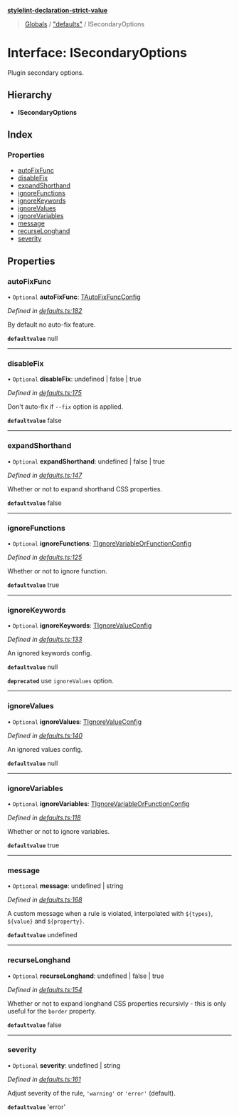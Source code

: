 **[stylelint-declaration-strict-value](../README.md)**

> [Globals](../README.md) / ["defaults"](../modules/_defaults_.md) / ISecondaryOptions

# Interface: ISecondaryOptions

Plugin secondary options.

## Hierarchy

* **ISecondaryOptions**

## Index

### Properties

* [autoFixFunc](_defaults_.isecondaryoptions.md#autofixfunc)
* [disableFix](_defaults_.isecondaryoptions.md#disablefix)
* [expandShorthand](_defaults_.isecondaryoptions.md#expandshorthand)
* [ignoreFunctions](_defaults_.isecondaryoptions.md#ignorefunctions)
* [ignoreKeywords](_defaults_.isecondaryoptions.md#ignorekeywords)
* [ignoreValues](_defaults_.isecondaryoptions.md#ignorevalues)
* [ignoreVariables](_defaults_.isecondaryoptions.md#ignorevariables)
* [message](_defaults_.isecondaryoptions.md#message)
* [recurseLonghand](_defaults_.isecondaryoptions.md#recurselonghand)
* [severity](_defaults_.isecondaryoptions.md#severity)

## Properties

### autoFixFunc

• `Optional` **autoFixFunc**: [TAutoFixFuncConfig](../modules/_defaults_.md#tautofixfuncconfig)

*Defined in [defaults.ts:182](https://github.com/AndyOGo/stylelint-declaration-strict-value/blob/46350e5/src/defaults.ts#L182)*

By default no auto-fix feature.

**`defaultvalue`** null

___

### disableFix

• `Optional` **disableFix**: undefined \| false \| true

*Defined in [defaults.ts:175](https://github.com/AndyOGo/stylelint-declaration-strict-value/blob/46350e5/src/defaults.ts#L175)*

Don't auto-fix if `--fix` option is applied.

**`defaultvalue`** false

___

### expandShorthand

• `Optional` **expandShorthand**: undefined \| false \| true

*Defined in [defaults.ts:147](https://github.com/AndyOGo/stylelint-declaration-strict-value/blob/46350e5/src/defaults.ts#L147)*

Whether or not to expand shorthand CSS properties.

**`defaultvalue`** false

___

### ignoreFunctions

• `Optional` **ignoreFunctions**: [TIgnoreVariableOrFunctionConfig](../modules/_defaults_.md#tignorevariableorfunctionconfig)

*Defined in [defaults.ts:125](https://github.com/AndyOGo/stylelint-declaration-strict-value/blob/46350e5/src/defaults.ts#L125)*

Whether or not to ignore function.

**`defaultvalue`** true

___

### ignoreKeywords

• `Optional` **ignoreKeywords**: [TIgnoreValueConfig](../modules/_defaults_.md#tignorevalueconfig)

*Defined in [defaults.ts:133](https://github.com/AndyOGo/stylelint-declaration-strict-value/blob/46350e5/src/defaults.ts#L133)*

An ignored keywords config.

**`defaultvalue`** null

**`deprecated`** use `ignoreValues` option.

___

### ignoreValues

• `Optional` **ignoreValues**: [TIgnoreValueConfig](../modules/_defaults_.md#tignorevalueconfig)

*Defined in [defaults.ts:140](https://github.com/AndyOGo/stylelint-declaration-strict-value/blob/46350e5/src/defaults.ts#L140)*

An ignored values config.

**`defaultvalue`** null

___

### ignoreVariables

• `Optional` **ignoreVariables**: [TIgnoreVariableOrFunctionConfig](../modules/_defaults_.md#tignorevariableorfunctionconfig)

*Defined in [defaults.ts:118](https://github.com/AndyOGo/stylelint-declaration-strict-value/blob/46350e5/src/defaults.ts#L118)*

Whether or not to ignore variables.

**`defaultvalue`** true

___

### message

• `Optional` **message**: undefined \| string

*Defined in [defaults.ts:168](https://github.com/AndyOGo/stylelint-declaration-strict-value/blob/46350e5/src/defaults.ts#L168)*

A custom message when a rule is violated, interpolated with `${types}`, `${value}` and `${property}`.

**`defaultvalue`** undefined

___

### recurseLonghand

• `Optional` **recurseLonghand**: undefined \| false \| true

*Defined in [defaults.ts:154](https://github.com/AndyOGo/stylelint-declaration-strict-value/blob/46350e5/src/defaults.ts#L154)*

Whether or not to expand longhand CSS properties recursivly - this is only useful for the `border` property.

**`defaultvalue`** false

___

### severity

• `Optional` **severity**: undefined \| string

*Defined in [defaults.ts:161](https://github.com/AndyOGo/stylelint-declaration-strict-value/blob/46350e5/src/defaults.ts#L161)*

Adjust severity of the rule, `'warning'` or `'error'` (default).

**`defaultvalue`** 'error'

